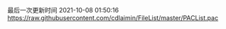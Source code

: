 最后一次更新时间 2021-10-08 01:50:16
https://raw.githubusercontent.com/cdlaimin/FileList/master/PACList.pac

